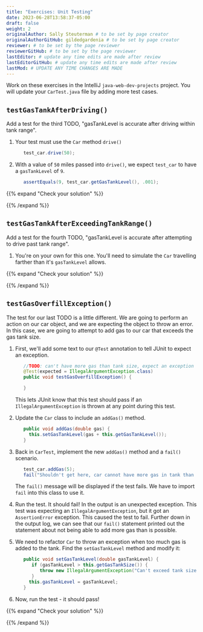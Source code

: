 ```yaml
---
title: "Exercises: Unit Testing"
date: 2023-06-28T13:58:37-05:00
draft: false
weight: 2
originalAuthor: Sally Steuterman # to be set by page creator
originalAuthorGitHub: gildedgardenia # to be set by page creator
reviewer: # to be set by the page reviewer
reviewerGitHub: # to be set by the page reviewer
lastEditor: # update any time edits are made after review
lastEditorGitHub: # update any time edits are made after review
lastMod: # UPDATE ANY TIME CHANGES ARE MADE
---
```


Work on these exercises in the IntelliJ `java-web-dev-projects` 
project. You will update your `CarTest.java` file by adding 
more test cases.

## `testGasTankAfterDriving()`

Add a test for the third TODO, "gasTankLevel is accurate after driving within tank range".

1. Your test must use the `Car` method `drive()` 

   ```java
      test_car.drive(50);
   ```

1. With a value of `50` miles passed into `drive()`, we expect 
   `test_car` to have a `gasTankLevel` of `9`.

   ```java
      assertEquals(9, test_car.getGasTankLevel(), .001);
   ```

{{% expand "Check your solution" %}}

{{% /expand %}}

## `testGasTankAfterExceedingTankRange()`

Add a test for the fourth TODO, "gasTankLevel is accurate after attempting to drive past tank range".

1. You're on your own for this one. You'll need to simulate the `Car`
   travelling farther than it's `gasTankLevel` allows.

{{% expand "Check your solution" %}}

{{% /expand %}}

## `testGasOverfillException()`

The test for our last TODO is a little different. We are going to 
perform an action on our car object, and we are expecting the object 
to throw an error. In this case, we are going to attempt to add gas 
to our car that exceeds the gas tank size.

1. First, we'll add some text to our `@Test` annotation to tell JUnit
   to expect an exception. 

   ```java
      //TODO: can't have more gas than tank size, expect an exception
      @Test(expected = IllegalArgumentException.class)
      public void testGasOverfillException() {

      }
   ```

   This lets JUnit know that this test should pass if an 
   `IllegalArgumentException` is thrown at any point during this test.

1. Update the `Car` class to include an `addGas()` method.

   ```java
      public void addGas(double gas) {
        this.setGasTankLevel(gas + this.getGasTankLevel());
      }
   ```

1. Back in `CarTest`, implement the new `addGas()` method and a 
   `fail()` scenario.

   ```java
      test_car.addGas(5);
      fail("Shouldn't get here, car cannot have more gas in tank than the size of the tank");
   ```

   The `fail()` message will be displayed if the test fails. 
   We have to import `fail` into this class to use it.

1. Run the test. It should fail! In the output is an unexpected 
   exception. This test was expecting an `IllegalArgumentException`, 
   but it got an `AssertionError` exception. This caused the test 
   to fail. Further down in the output log, we can see that our 
   `fail()` statement printed out the statement about not being 
   able to add more gas than is possible.

1. We need to refactor `Car` to throw an exception when too much
   gas is added to the tank. Find the `setGasTankLevel` method and
   modify it:

   ```java
      public void setGasTankLevel(double gasTankLevel) {
         if (gasTankLevel > this.getGasTankSize()) {
            throw new IllegalArgumentException("Can't exceed tank size");
         }
        this.gasTankLevel = gasTankLevel;
      }
   ```

1. Now, run the test - it should pass!

{{% expand "Check your solution" %}}

{{% /expand %}}